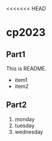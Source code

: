 <<<<<<< HEAD
# cp2023

## Part1
This is README.
- item1
- item2

## Part2
1. monday
1. tuesday
1. wednesday
